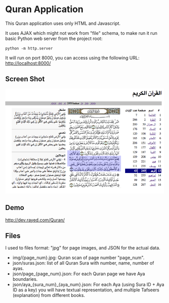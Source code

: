 
# Quran Application 

This Quran application uses only HTML and Javascript.

It uses AJAX which might not work from "file" schema, to make
run it run basic Python web server from the project root:

    python -m http.server

It will run on port 8000, you can access using the following URL:
<http://localhost:8000/>

## Screen Shot

![Screen Shot](screenshot.png?raw=true "Screen Shot")

## Demo

<http://dev.rayed.com/Quran/>

## Files

I used to files format: "jpg" for page images, and JSON for the actual data.

- img/{page\_num}.jpg: Quran scan of page number "page\_num".
- json/suras.json: list of all Quran Sura with number, name, number of ayas.
- json/page\_{page\_num}.json: For each Quran page we have Aya boundaries.
- json/aya\_{sura\_num}\_{aya\_num}.json: For each Aya (using Sura ID + Aya ID as a key)
 you will have textual representation, and multiple Tafseers (explanation) from different books.

